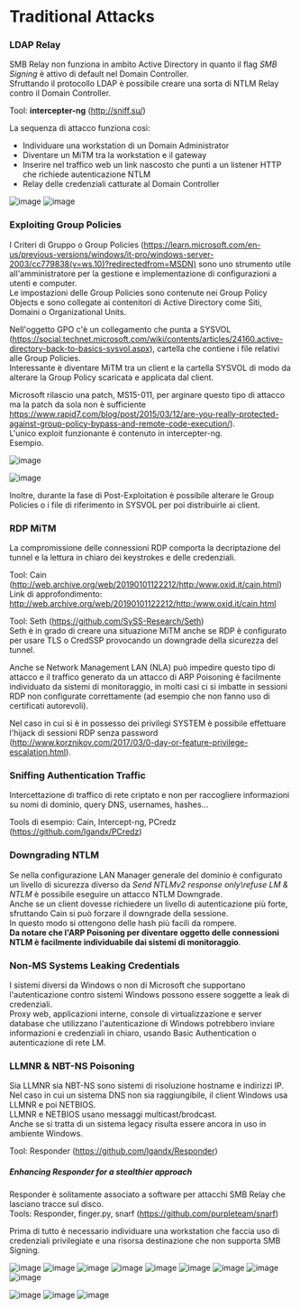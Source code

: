 # Traditional Attacks

### LDAP Relay

SMB Relay non funziona in ambito Active Directory in quanto il flag _SMB Signing_ è attivo di default nel Domain Controller.  
Sfruttando il protocollo LDAP è possibile creare una sorta di NTLM Relay contro il Domain Controller.  

Tool: **intercepter-ng** (http://sniff.su/)  

La sequenza di attacco funziona così:
- Individuare una workstation di un Domain Administrator
- Diventare un MiTM tra la workstation e il gateway
- Inserire nel traffico web un link nascosto che punti a un listener HTTP che richiede autenticazione NTLM
- Relay delle credenziali catturate al Domain Controller

![image](https://user-images.githubusercontent.com/110602224/198040115-9a4726a5-fda9-4f75-81f9-e7d8062b3fdf.png)
![image](https://user-images.githubusercontent.com/110602224/198040306-f52be5a4-b045-4832-8cdb-63c7b567a5a5.png)


### Exploiting Group Policies

I Criteri di Gruppo o Group Policies (https://learn.microsoft.com/en-us/previous-versions/windows/it-pro/windows-server-2003/cc779838(v=ws.10)?redirectedfrom=MSDN) sono uno strumento utile all'amministratore per la gestione e implementazione di configurazioni a utenti e computer.  
Le impostazioni delle Group Policies sono contenute nei Group Policy Objects e sono collegate ai contenitori di Active Directory come Siti, Domaini o Organizational Units.  

Nell'oggetto GPO c'è un collegamento che punta a SYSVOL (https://social.technet.microsoft.com/wiki/contents/articles/24160.active-directory-back-to-basics-sysvol.aspx), cartella che contiene i file relativi alle Group Policies.  
Interessante è diventare MiTM tra un client e la cartella SYSVOL di modo da alterare la Group Policy scaricata e applicata dal client.  

Microsoft rilascio una patch, MS15-011, per arginare questo tipo di attacco ma la patch da sola non è sufficiente https://www.rapid7.com/blog/post/2015/03/12/are-you-really-protected-against-group-policy-bypass-and-remote-code-execution/).  
L'unico exploit funzionante è contenuto in intercepter-ng.  
Esempio.

![image](https://user-images.githubusercontent.com/110602224/198042506-526e787b-fd2e-449e-9606-e163bd892b03.png)

![image](https://user-images.githubusercontent.com/110602224/198042572-a452b268-8e41-4b9b-9c8d-4ad4cf12abeb.png)

Inoltre, durante la fase di Post-Exploitation è possibile alterare le Group Policies o i file di riferimento in SYSVOL per poi distribuirle ai client.  


### RDP MiTM

La compromissione delle connessioni RDP comporta la decriptazione del tunnel e la lettura in chiaro dei keystrokes e delle credenziali.  

Tool: Cain (http://web.archive.org/web/20190101122212/http:/www.oxid.it/cain.html)  
Link di approfondimento: http://web.archive.org/web/20190101122212/http:/www.oxid.it/cain.html  

Tool: Seth (https://github.com/SySS-Research/Seth)  
Seth è in grado di creare una situazione MiTM anche se RDP è configurato per usare TLS o CredSSP provocando un downgrade della sicurezza del tunnel.  

Anche se Network Management LAN (NLA) può impedire questo tipo di attacco e il traffico generato da un attacco di ARP Poisoning è facilmente individuato da sistemi di monitoraggio, in molti casi ci si imbatte in sessioni RDP non configurate correttamente (ad esempio che non fanno uso di certificati autorevoli).  

Nel caso in cui si è in possesso dei privilegi SYSTEM è possibile effettuare l'hijack di sessioni RDP senza password (http://www.korznikov.com/2017/03/0-day-or-feature-privilege-escalation.html).  


### Sniffing Authentication Traffic

Intercettazione di traffico di rete criptato e non per raccogliere informazioni su nomi di dominio, query DNS, usernames, hashes...

Tools di esempio: Cain, Intercept-ng, PCredz (https://github.com/lgandx/PCredz)  


### Downgrading NTLM

Se nella configurazione LAN Manager generale del dominio è configurato un livello di sicurezza diverso da _Send NTLMv2 response only\refuse LM & NTLM_ è possibile eseguire un attacco NTLM Downgrade.  
Anche se un client dovesse richiedere un livello di autenticazione più forte, sfruttando Cain si può forzare il downgrade della sessione.  
In questo modo si ottengono delle hash più facili da rompere.  
**Da notare che l'ARP Poisoning per diventare oggetto delle connessioni NTLM è facilmente individuabile dai sistemi di monitoraggio**.  


### Non-MS Systems Leaking Credentials

I sistemi diversi da Windows o non di Microsoft che supportano l'autenticazione contro sistemi Windows possono essere soggette a leak di credenziali.  
Proxy web, applicazioni interne, console di virtualizzazione e server database che utilizzano l'autenticazione di Windows potrebbero inviare informazioni e credenziali in chiaro, usando Basic Authentication o autenticazione di rete LM.  


### LLMNR & NBT-NS Poisoning

Sia LLMNR sia NBT-NS sono sistemi di risoluzione hostname e indirizzi IP.  
Nel caso in cui un sistema DNS non sia raggiungibile, il client Windows usa LLMNR e poi NETBIOS.  
LLMNR e NETBIOS usano messaggi multicast/brodcast.  
Anche se si tratta di un sistema legacy risulta essere ancora in uso in ambiente Windows.  

Tool: Responder (https://github.com/lgandx/Responder)  

##### Enhancing Responder for a stealthier approach

Responder è solitamente associato a software per attacchi SMB Relay che lasciano tracce sul disco.  
Tools: Responder, finger.py, snarf (https://github.com/purpleteam/snarf)  

Prima di tutto è necessario individuare una workstation che faccia uso di credenziali privilegiate e una risorsa destinazione che non supporta SMB Signing.  

![image](https://user-images.githubusercontent.com/110602224/198065712-caaa76e9-1935-43ec-8491-7bf3e23a49e5.png)
![image](https://user-images.githubusercontent.com/110602224/198065816-f8540e9d-4616-4aec-8b6e-e0d59853d29f.png)
![image](https://user-images.githubusercontent.com/110602224/198065886-91b61144-b03e-45cb-ac4b-fbbbc884c5ab.png)
![image](https://user-images.githubusercontent.com/110602224/198066030-14ffb9bb-0818-4d3b-980a-ab67ebeed142.png)
![image](https://user-images.githubusercontent.com/110602224/198066525-1f5948d6-0bbf-446c-a8c6-abb57eadc3ca.png)
![image](https://user-images.githubusercontent.com/110602224/198066707-c4b525ed-1ab8-4219-83d7-7189528ca973.png)
![image](https://user-images.githubusercontent.com/110602224/198066882-8149d23f-406a-4a1d-a8da-e0b6311351c1.png)
![image](https://user-images.githubusercontent.com/110602224/198067034-793f39b4-0727-4df9-9699-f4f5a2f5feeb.png)
![image](https://user-images.githubusercontent.com/110602224/198067122-6aae67f2-7c26-4700-b9c3-8418bc3d6f52.png)

![image](https://user-images.githubusercontent.com/110602224/198067463-49cf24a3-71fd-456e-b0e6-30d7f3ab474d.png)
![image](https://user-images.githubusercontent.com/110602224/198067688-6759fb88-55ae-4f1e-86c2-a06a677fd269.png)
![image](https://user-images.githubusercontent.com/110602224/198067845-d3ef747e-a200-47da-8472-8b643a79e248.png)

